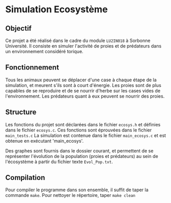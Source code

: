 # Simulation Ecosystème

## Objectif
Ce projet a été réalisé dans le cadre du module `LU2IN018` à Sorbonne Université. Il consiste en simuler l'activité de proies et de prédateurs dans un environnement considéré torique.

## Fonctionnement
Tous les animaux peuvent se déplacer d'une case à chaque étape de la simulation, et meurent s'ils sont à court d'énergie.
Les proies sont de plus capables de se reproduire et de se nourrir d'herbe sur les cases vides de l'environnement.
Les prédateurs quant à eux peuvent se nourrir des proies.

## Structure
Les fonctions du projet sont déclarées dans le fichier `ecosys.h` et définies dans le fichier `ecosys.c`.
Ces fonctions sont éprouvées dans le fichier `main_tests.c`
La simulation est contenue dans le fichier `main_ecosys.c` et est obtenue en exécutant 'main_ecosys'.

Des graphes sont fournis dans le dossier courant, et permettent de se représenter l'évolution de la population (proies et prédateurs) au sein de l'écosystème à partir du fichier texte `Evol_Pop.txt`.

## Compilation
Pour compiler le programme dans son ensemble, il suffit de taper la commande `make`.
Pour nettoyer le répertoire, taper `make clean`
